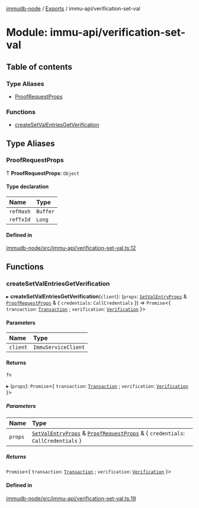[immudb-node](../README.md) / [Exports](../modules.md) / immu-api/verification-set-val

# Module: immu-api/verification-set-val

## Table of contents

### Type Aliases

- [ProofRequestProps](immu_api_verification_set_val.md#proofrequestprops)

### Functions

- [createSetValEntriesGetVerification](immu_api_verification_set_val.md#createsetvalentriesgetverification)

## Type Aliases

### ProofRequestProps

Ƭ **ProofRequestProps**: `Object`

#### Type declaration

| Name | Type |
| :------ | :------ |
| `refHash` | `Buffer` |
| `refTxId` | `Long` |

#### Defined in

[immudb-node/src/immu-api/verification-set-val.ts:12](https://github.com/user3232/node-immu-db/blob/30c0d74/immudb-node/src/immu-api/verification-set-val.ts#L12)

## Functions

### createSetValEntriesGetVerification

▸ **createSetValEntriesGetVerification**(`client`): (`props`: [`SetValEntryProps`](immu_api_set_val_entry.md#setvalentryprops) & [`ProofRequestProps`](immu_api_verification_set_val.md#proofrequestprops) & { `credentials`: `CallCredentials`  }) => `Promise`<{ `transaction`: [`Transaction`](types_Transaction.md#transaction) ; `verification`: [`Verification`](types_Verification.md#verification)  }\>

#### Parameters

| Name | Type |
| :------ | :------ |
| `client` | `ImmuServiceClient` |

#### Returns

`fn`

▸ (`props`): `Promise`<{ `transaction`: [`Transaction`](types_Transaction.md#transaction) ; `verification`: [`Verification`](types_Verification.md#verification)  }\>

##### Parameters

| Name | Type |
| :------ | :------ |
| `props` | [`SetValEntryProps`](immu_api_set_val_entry.md#setvalentryprops) & [`ProofRequestProps`](immu_api_verification_set_val.md#proofrequestprops) & { `credentials`: `CallCredentials`  } |

##### Returns

`Promise`<{ `transaction`: [`Transaction`](types_Transaction.md#transaction) ; `verification`: [`Verification`](types_Verification.md#verification)  }\>

#### Defined in

[immudb-node/src/immu-api/verification-set-val.ts:19](https://github.com/user3232/node-immu-db/blob/30c0d74/immudb-node/src/immu-api/verification-set-val.ts#L19)
